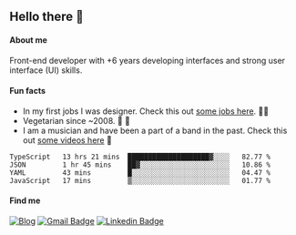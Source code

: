 ## Hello there 🤘

#### About me

Front-end developer with +6 years developing interfaces and strong user interface (UI) skills.

#### Fun facts

- In my first jobs I was designer. Check this out [some jobs here](https://www.behance.net/edermunhoz1384). 👨‍💻
- Vegetarian since ~2008. 🌱 🍄
- I am a musician and have been a part of a band in the past. Check this out [some videos here](https://www.youtube.com/watch?v=73xqyuybYWc&ab_channel=OrckOut) 🎸

<!--START_SECTION:waka-->
```text
TypeScript   13 hrs 21 mins  ████████████████████▓░░░░   82.77 % 
JSON         1 hr 45 mins    ██▓░░░░░░░░░░░░░░░░░░░░░░   10.86 % 
YAML         43 mins         █░░░░░░░░░░░░░░░░░░░░░░░░   04.47 % 
JavaScript   17 mins         ▒░░░░░░░░░░░░░░░░░░░░░░░░   01.77 % 
```
<!--END_SECTION:waka-->

#### Find me

[![Blog](https://img.shields.io/badge/blog-https%3A%2F%2Federmunhozsantos.com%2F-orange)](https://edermunhozsantos.netlify.app/)
[![Gmail Badge](https://img.shields.io/badge/-edermunhozsantos@gmail.com-c14438?style=flat-square&logo=Gmail&logoColor=white&link=mailto:edermunhozsantos@gmail.com)](mailto:edermunhozsantos@gmail.com)
[![Linkedin Badge](https://img.shields.io/badge/-LinkedIn-blue?style=flat-square&logo=Linkedin&logoColor=white&link=eder-munhoz-dos-santos-52965b66)](https://www.linkedin.com/in/eder-munhoz-dos-santos-52965b66)
